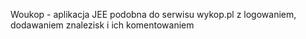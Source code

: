 Woukop - aplikacja JEE podobna do serwisu wykop.pl z logowaniem, dodawaniem znalezisk i ich komentowaniem
